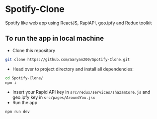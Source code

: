 # Spotify-Clone
Spotify like web app using ReactJS, RapiAPI, geo.ipfy and Redux toolkit

## To run the app in local machine
* Clone this repository
```bash
git clone https://github.com/aaryan200/Spotify-Clone.git
```
* Head over to project directory and install all dependencies:
```bash
cd Spotify-Clone/
npm i
```
* Insert your Rapid API key in `src/redux/services/shazamCore.js` and geo.ipfy key in `src/pages/AroundYou.jsx`
* Run the app
```bash
npm run dev
```
